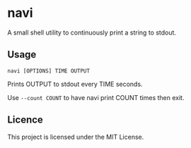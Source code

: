 # navi

A small shell utility to continuously print a string to stdout.

## Usage

```
navi [OPTIONS] TIME OUTPUT
```
Prints OUTPUT to stdout every TIME seconds.

Use `--count COUNT` to have navi print COUNT times then exit.

## Licence

This project is licensed under the MIT License.

